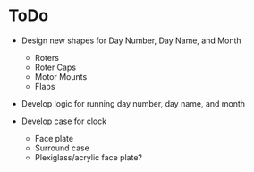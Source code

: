 # ToDo

- Design new shapes for Day Number, Day Name, and Month
    - Roters
    - Roter Caps
    - Motor Mounts
    - Flaps
- Develop logic for running day number, day name, and month

- Develop case for clock
    - Face plate
    - Surround case
    - Plexiglass/acrylic face plate?
